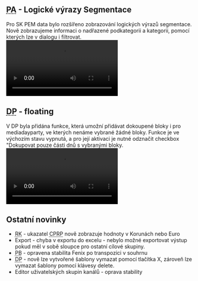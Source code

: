 ﻿---
categories: [fenix]
layout: fenix
---
## <abbr title="Post analýza">PA</abbr> - Logické výrazy Segmentace
Pro SK PEM data bylo rozšířeno zobrazování logických výrazů segmentace. Nově zobrazujeme informaci o nadřazené podkategorii a kategorii, pomocí kterých lze v dialogu i filtrovat.
<video src="{{site.url}}/data/segmentace_SK.mp4" type="video/mp4" controls></video>

## <abbr title="Detailní plán">DP</abbr> - floating 
V DP byla přidána funkce, která umožní přidávat dokoupené bloky i pro mediadayparty, ve kterých nenáme vybrané žádné bloky. 
Funkce je ve výchozím stavu vypnutá, a pro její aktivaci je nutné odznačit checkbox "Dokupovat pouze části dnů s vybranými bloky.
<video src="{{site.url}}/data/DP_floating.mp4" type="video/mp4" controls></video>

## Ostatní novinky
<ul><li><abbr title="Reachové křivky">RK</abbr> - ukazatel <abbr title="Cost Per Reach Point">CPRP</abbr> nově zobrazuje hodnoty v Korunách nebo Euro</li>
<li>Export -  chyba v exportu do excelu - nebylo možné exportovat výstup pokud měl v sobě sloupce pro ostatní cílové skupiny.</li>
<li><abbr title="Post buy">PB</abbr> - opravena stabilita Fenix po transpozici v souhrnu</li>
<li><abbr title="Detailní plán">DP</abbr> - nově lze vytvořené šablony vymazat pomocí tlačítka X, zároveň lze vymazat šablony pomocí klávesy delete.</li>
<li>Editor uživatelských skupin kanálů - oprava stability</li></ul>

